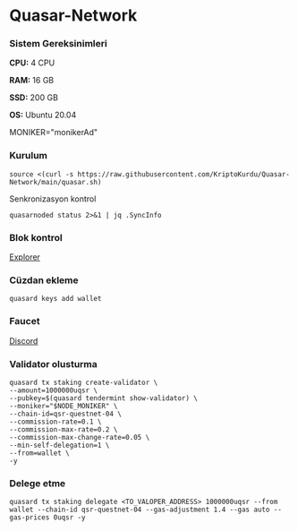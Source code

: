 # Quasar-Network


### Sistem Gereksinimleri

**CPU:** 4 CPU

**RAM:** 16 GB

**SSD:** 200 GB

**OS:** Ubuntu 20.04

MONIKER="monikerAd"


### Kurulum

```
source <(curl -s https://raw.githubusercontent.com/KriptoKurdu/Quasar-Network/main/quasar.sh)
```



Senkronizasyon kontrol
```
quasarnoded status 2>&1 | jq .SyncInfo
```
### Blok kontrol

[Explorer](https://testnet.ping.pub/quasar)


### Cüzdan ekleme

```
quasard keys add wallet
```
### Faucet

[Discord](https://discord.gg/quasarfi)

### Validator olusturma
```
quasard tx staking create-validator \
--amount=1000000uqsr \
--pubkey=$(quasard tendermint show-validator) \
--moniker="$NODE_MONIKER" \
--chain-id=qsr-questnet-04 \
--commission-rate=0.1 \
--commission-max-rate=0.2 \
--commission-max-change-rate=0.05 \
--min-self-delegation=1 \
--from=wallet \
-y
  ```
### Delege etme    
 ```   
quasard tx staking delegate <TO_VALOPER_ADDRESS> 1000000uqsr --from wallet --chain-id qsr-questnet-04 --gas-adjustment 1.4 --gas auto --gas-prices 0uqsr -y    
    
   ``` 


